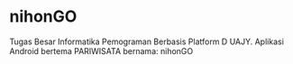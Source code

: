 # nihonGO
Tugas Besar Informatika Pemograman Berbasis Platform D UAJY. Aplikasi Android bertema PARIWISATA bernama: nihonGO
